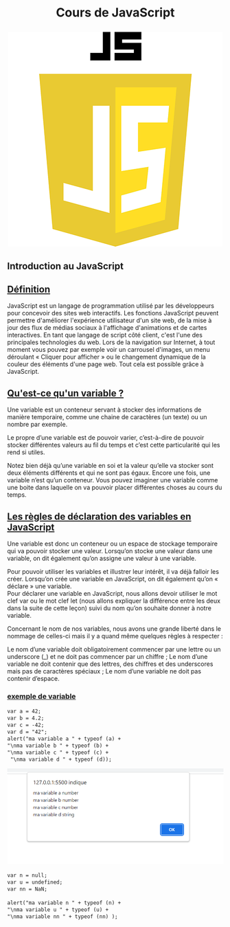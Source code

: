 # <p align="center">Cours de JavaScript  </p>
<p align="center"> <img src="IMG\js-logo.webp" alt="" /> </p>  

## Introduction au JavaScript  
## <u>**Définition**</u>
JavaScript est un langage de programmation utilisé par les développeurs pour concevoir des sites web interactifs. Les fonctions JavaScript peuvent permettre d'améliorer l'expérience utilisateur d'un site web, de la mise à jour des flux de médias sociaux à l'affichage d'animations et de cartes interactives. En tant que langage de script côté client, c'est l'une des principales technologies du web. Lors de la navigation sur Internet, à tout moment vous pouvez par exemple voir un carrousel d'images, un menu déroulant « Cliquer pour afficher » ou le changement dynamique de la couleur des éléments d'une page web. Tout cela est possible grâce à JavaScript.  
## <u>Qu'est-ce qu'un variable ?</u>  
Une variable est un conteneur servant à stocker des informations de manière temporaire, comme une chaine de caractères (un texte) ou un nombre par exemple.

Le propre d’une variable est de pouvoir varier, c’est-à-dire de pouvoir stocker différentes valeurs au fil du temps et c’est cette particularité qui les rend si utiles.

Notez bien déjà qu’une variable en soi et la valeur qu’elle va stocker sont deux éléments différents et qui ne sont pas égaux. Encore une fois, une variable n’est qu’un conteneur. Vous pouvez imaginer une variable comme une boite dans laquelle on va pouvoir placer différentes choses au cours du temps.  

## <u>Les règles de déclaration des variables en JavaScript</u>  
Une variable est donc un conteneur ou un espace de stockage temporaire qui va pouvoir stocker une valeur. Lorsqu’on stocke une valeur dans une variable, on dit également qu’on assigne une valeur à une variable.

Pour pouvoir utiliser les variables et illustrer leur intérêt, il va déjà falloir les créer. Lorsqu’on crée une variable en JavaScript, on dit également qu’on « déclare » une variable.  
Pour déclarer une variable en JavaScript, nous allons devoir utiliser le mot clef var ou le mot clef let (nous allons expliquer la différence entre les deux dans la suite de cette leçon) suivi du nom qu’on souhaite donner à notre variable.

Concernant le nom de nos variables, nous avons une grande liberté dans le nommage de celles-ci mais il y a quand même quelques règles à respecter :

Le nom d’une variable doit obligatoirement commencer par une lettre ou un underscore (_) et ne doit pas commencer par un chiffre ;
Le nom d’une variable ne doit contenir que des lettres, des chiffres et des underscores mais pas de caractères spéciaux ;
Le nom d’une variable ne doit pas contenir d’espace.

### <u> exemple de variable </u>
```
var a = 42;
var b = 4.2;
var c = -42;
var d = "42";
alert("ma variable a " + typeof (a) +
"\nma variable b " + typeof (b) +
"\nma variable c " + typeof (c) +
 "\nma variable d " + typeof (d));
 ```
<p align="center"> <img src="IMG\var typeof.png" alt="" /> </p> 

```
var n = null;
var u = undefined;
var nn = NaN;

alert("ma variable n " + typeof (n) +
"\nma variable u " + typeof (u) +
"\nma variable nn " + typeof (nn) );
```